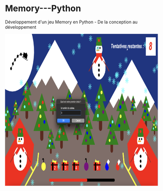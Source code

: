 # Memory---Python

Développement d'un jeu Memory en Python - De la conception au développement

<img src="capture_projet.png" alt="Glissière terminée" height="500"/>
